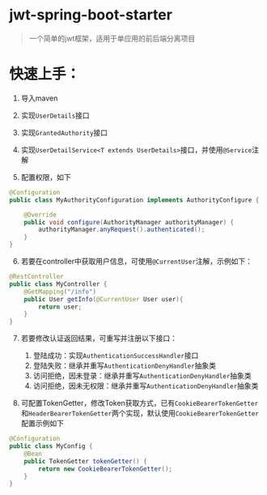 # jwt-spring-boot-starter

> 一个简单的jwt框架，适用于单应用的前后端分离项目



# 快速上手：

1. 导入maven
2. 实现`UserDetails`接口

3. 实现`GrantedAuthority`接口
4. 实现`UserDetailService<T extends UserDetails>`接口，并使用`@Service`注解
5. 配置权限，如下

```java
@Configuration
public class MyAuthorityConfiguration implements AuthorityConfigure {

    @Override
    public void configure(AuthorityManager authorityManager) {
        authorityManager.anyRequest().authenticated();
    }
}
```

6. 若要在controller中获取用户信息，可使用`@CurrentUser`注解，示例如下：
   
```java
@RestController
public class MyController {
    @GetMapping("/info")
    public User getInfo(@CurrentUser User user){
        return user;
    }
}
```

7. 若要修改认证返回结果，可重写并注册以下接口：

   1. 登陆成功：实现`AuthenticationSuccessHandler`接口
   2. 登陆失败：继承并重写`AuthenticationDenyHandler`抽象类
   3. 访问拒绝，因未登录：继承并重写`AuthenticationDenyHandler`抽象类
   4. 访问拒绝，因未无权限：继承并重写`AuthenticationDenyHandler`抽象类

8. 可配置TokenGetter，修改Token获取方式，已有`CookieBearerTokenGetter`和`HeaderBearerTokenGetter`两个实现，默认使用`CookieBearerTokenGetter`配置示例如下
```java
@Configuration
public class MyConfig {
    @Bean
    public TokenGetter tokenGetter() {
        return new CookieBearerTokenGetter();
    }
}
```
